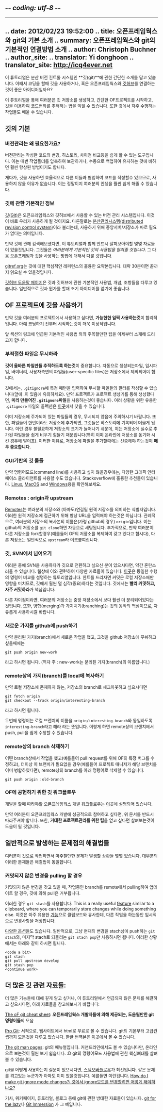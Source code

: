 ## -*- coding: utf-8 -*-
---
.. date: 2012/02/23 19:52:00
.. title: 오픈프레임웍스와 git의 기본 소개 
.. summary: 오픈프레임웍스와 git의 기본적인 연결방법 소개 
.. author: Christoph Buchner
.. author_site:
.. translator: Yi donghoon
.. translator_site: http://icq4ever.net
---

이 튜토리얼은 분산 버전 컨트롤 시스템인 **깃(git)**에 관한 간단한 소개를 담고 있습니다. 어째서 코딩을 할때 깃을 사용하거나, 혹은 오픈프레임웍스와 [깃허브](www.github.com)를 연결하는것이 좋은 아이디어일까요? 

이 튜토리얼을 통해 여러분은 깃 저장소를 생성하고, 간단한 OF프로젝트를 시작하고, 깃을 이용하여 코드변화를 추적하는 법을 익힐 수 있습니다. 또한 깃에서 자주 수행하는 작업들도 배울 수 있습니다. 

## 깃의 기본

### 버전관리는 왜 필요한가요? 

버전관리는 작성한 코드의 변경, 히스토리, 차이점 비교등을 쉽게 할 수 있는 도구입니다.
이는 매번 작업폴더를 압축하여 보관하거나, 수동으로 백업하여 유지하는 것에 비하면 훨씬 향상된 방법이기도 합니다.

게다가, 깃을 사용하면 효율적으로 다른 이들과 협업하여 코드를 작성할수 있으므로, 사용하지 않을 이유가 없습니다. 이는 정말이지 여러분의 인생을 훨씬 쉽게 해줄 수 있습니다.

### 깃에 관한 기본적인 정보

[깃(Git)](http://en.wikipedia.org/wiki/Git_%28software%29)은 오픈프레임웍스와 깃허브에서 사용할 수 있는 버전 관리 시스템입니다. 이것이 바로 우리가 사용하게 될 것이지요.
다른말로는 [분산관리시스템(distributed revision control system)](http://en.wikipedia.org/wiki/Distributed_revision_control)이라 불리는데, 사용하기 위해 중앙서버/저장소가 따로 필요가 없다는 의미입니다.

만약 깃에 관해 검색해보셨다면, 이 튜토리얼과 함께 반드시 살펴보아야할 몇몇 자료들이 있을것입니다. 그것들은 *여러분에게 기본적인 깃의 사용법을 알려줄 것입니다*. 그 다음 오픈프레임과 깃을 사용하는 방법에 대해서 다룰 것입니다.

[gitref.org](http://gitref.org/)는 깃에 대한 핵심적인 레퍼런스의 훌륭한 요약본입니다. 대략 30분이면 끝까지 읽으실 수 있을것입니다.

[깃허브 도움말 페이지](http://help.github.com/)은 깃과 깃허브에 관한 기본적인 사용법, 개념, 조항들을 다루고 있습니다. 일반적으로 깃과 뭔가를 할때 초기 아이디어를 얻기에 좋습니다. 

## OF 프로젝트에 깃을 사용하기

만약 깃을 여러분의 프로젝트에서 사용하고 싶다면, **가능한한 일찍 사용하는것**이 합리적입니다. 아예 코딩하기 전부터 시작하는것이 더욱 이상적입니다.

앞 섹션의 링크에 언급된 기본적인 사용법 외의 주목할만한 팁을 이제부터 소개해 드리고자 합니다.

### 부적절한 파일은 무시하라 

**깃이 올바른 파일만들 추적하도록 하는것**이 중요합니다.
자동으로 생성되는파일, 임시파일, 바이너리, 사용자측면의 파일들(user-specific files)은 저장소에서 제외되어야 합니다.

깃에서는, `.gitignore`에 특정 패턴을 입력하여 무시할 파일들의 필터를 작성할 수 있습니다(앞에 .이 있음에 유의하세요).
만약 프로젝트가 프로젝트 생성기를 통해 생성했다면, **미리 만들어진 `.gitignore`파일**을 사용하는것이 좋습니다.
여러 상황을 위한 유용한 `.gitignore` 파일의 콜렉션은 [이곳](https://github.com/github/gitignore)에서 찾을 수 있습니다.

이미 저장소에 주가되어 있는 파일들의 경우, 무시되지 않음에 주의하시기 바랍니다.
또한, 파일들이 한번이라도 저장소에 추가되면, 그것들은 히스토리에 기록되어 머물게 됩니다. 이런 경우 불필요하게 저장소의 크기가 늘어나기 쉬운데, 이는 저장소에 실수로 추가된 파일들을 쉽게 비우기 힘들기 때문입니다(특히 이미 온라인에 저장소를 동기화 시킨 경우에 말이죠). 
이러한 이유로, 저장소에 파일을 추가할때에는 신중해야 하는것이 **매우 중요합니다**.


### GUI기반의 깃 툴들

만약 명령어모드(command line)를 사용하고 싶지 않을경우에는, 다양한 그래픽 인터페이스 클라이언트를 사용할 수도 있습니다. Stackoverflow에 훌륭한 추천들이 있습니다. [Linux](http://stackoverflow.com/q/2141611/599884), [MacOS](http://stackoverflow.com/questions/455698/best-visual-client-for-git-on-mac-os-x) and [Windows](http://stackoverflow.com/questions/157476/what-guis-exist-for-git-on-windows)용을 확인해보세요.

### Remotes : origin과 upstream

[Remotes](http://gitref.org/remotes/)는 여러분의 저장소와 (아마도)연결될 원격 저장소를 의미하는 식별자입니다.
이러한 원격 저장소에 접근하기 위해 항상 URL을 입력해야 하는것은 아닙니다.
관례적으로, 여러분의 저장소의 복사본의 이름은(가령 github의 경우) `origin`입니다. 이는 github의 저장소를 `git clone`하면 자동으로 세팅됩니다.
추가적으로, 만약 여러분이 다른 저장소를 fork할경우(예를들어 OF의 저장소를 복제하여 갖고 있다고 합시다), 다른 저장소는 일반적으로 `upstream`라 이름붙여집니다.

### 깃, SVN에서 넘어오기

여러분 중에 SVN을 사용하다가 깃으로 전환하고 싶으신 분이 있으시다면, 약간 혼란스러울 수 있습니다. 웹상에 이와 관련하여 다양한 자료들이 있습니다. [이곳](http://git.or.cz/course/svn.html)은 동일한 수행의 명령어 비교를 설명하는 튜토리얼입니다. 
힌트를 드리자면 커밋은 로컬 저장소에만 영향을 미치므로, 깃에서 훨씬 덜 심각(중요)하다는 것입니다.  깃에서는 **빨리 커밋하고, 자주 커밋하라**가 핵심입니다.

다른 차이점이라면, 여러분의 저장소는 중앙 저장소에서 보다 훨씬 더 분리되어있다는 것입니다.
또한, 병합(merging)과 가지치기(branching)는 깃의 동작의 핵심이므로, 자유롭게 사용하시길 바랍니다.

### 새로운 가지를 github에 push하기

만약 분리된 가지(branch)에서 새로운 작업을 했고, 그것을 github 저장소에 푸쉬하고 싶을때에는

	git push origin new-work

라고 하시면 됩니다. (역자 주 : new-work는 분리된 가지(branch)의 이름입니다.)


### remote상의 가지(branch)를 local에 복사하기 

만약 로컬 저장소에 존재하지 않는, 저장소의 branch로 체크아웃하고 싶으시다면

	git fetch origin
	git checkout --track origin/interesting-branch

라고 하시면 됩니다.

두번째 명령어는 로컬 브랜치의 이름을 `origin/interesting-branch`와 동일하도록 `interesting-branch`라고 해라 라는 뜻입니다. 이렇게 하면 remote상의 브랜치에서 push, pull을 쉽게 수행할 수 있습니다.

### remote상의 branch 삭제하기 

어떤 branch상에서 작업을 했고(예를들어 pull request를 위해 OF의 특정 버그를 수정하고), 더이상 이 브랜치가 필요없을 경우(예를들어 프로젝트 매니저가 해당 브랜치를 이미 병합하였다면), remote상의 branch를 아래 명령어로 삭제할 수 있습니다.
	
	git push origin :old-branch

### OF에 공헌하기 위한 깃 워크플로우

개발을 할때 따라야할 오픈프레임웍스 개발 워크플로우는 [이곳](https://github.com/openframeworks/openFrameworks/wiki/openFrameworks-git-workflow)에 설명되어 있습니다.

만약 여러분이 오픈프레임웍스 개발에 성공적으로 참여하고 싶다면, 위 문서를 반드시 따라주셔야 합니다.
또한, **거대한 프로젝트관리를 위한 팁**을 얻고 싶다면 살펴보는것이 도움이 될 것입니다.

## 일반적으로 발생하는 문제점의 해결법들

여러분이 깃으로 작업하면서 마주칠만한 문제가 발생할 상황들 몇몇 있습니다. 
대부분의 이러한 문제들은 해결법이 동일합니다.

### 커밋되지 않은 변경을 pulling 할 경우

커밋되지 않은 변경을 갖고 있을 때, 작업중인 branch를 remote에서 pulling하여 업데이트 할 경우, 깃에 의해 pull은 거부됩니다.

이러한 경우 `git stash`를 사용합니다.
This is a really useful [feature](http://gitready.com/beginner/2009/01/10/stashing-your-changes.html) similar to a clipboard, where you can temporarily store changes while doing something else.
이것은 아주 유용한 [기능](http://gitready.com/beginner/2009/01/10/stashing-your-changes.html)으로 클립보드와 유사한데, 다른 작업을 하는동안 임시적으로 변경사항을 저장합니다.

[다양한 옵션들](http://linux.die.net/man/1/git-stash)도 있습니다.
일반적으로, 그냥 현재의 변경을 stach상에 push하는 `git stach`와, 마지막 stach로 되돌리는 `git stach pop`만 사용하시면 됩니다.
이러한 상황에서는 아래와 같이 하시면 됩니다.


	<code a bit>
	git stash
	git pull upstream develop
	git stash pop
	<continue work>

## 더 많은 깃 관련 자료들:

더 많은 기능들에 대해 깊게 알고 싶거나, 이 튜토리얼에서 언급되지 않은 문제를 해결하고 싶으시다면, 아래 자료들을 참고해보시기 바랍니다:

[The oF git cheat sheet](http://piratepad.net/ofgitcheatsheet): **오픈프레임웍스 개발자들에 의해 제공되는, 도움될만한 git 명령어들**의 모음

[Pro Git](http://progit.org/): 서적으로, 웹사이트에서 html로 무료로 볼 수 있습니다. git의 기본부터 고급컨셉까지 모든것을 다루고 있습니다. 한글 번역본은 [이곳](https://dogfeet.github.io/articles/2012/progit.html)에서 볼 수 있습니다.

[The git man pages](http://www.kernel.org/pub/software/scm/git/docs/): git의 매뉴얼입니다. 커맨드라인에서도 볼 수 있습니다만, 온라인으로 보는것이 훨씬 보기 쉽습니다. :D git의 명령어모드 사용법에 관한 핵심뼈대를 살펴볼 수 있습니다.

git을 어떻게 사용하는지 질문이 있으시다면, [스택오버플로우](http://www.stackoverflow.com)가 최선입니다. 같은 문제를 겪고있는 누군가가 아마도 이미 있을것입니다. 예를들면 이런겁니다. [How do I make git ignore mode changes?: 깃에서 ignore모드를 변경할려면 어떻게 해야하나요?](http://stackoverflow.com/search?q=How+do+I+make+git+ignore+mode+changes)

기사, 위키페이지, 튜토리얼, 블로그 등에 git에 관한 방대한 자료들이 있습니다. [git for the lazy](http://spheredev.org/wiki/Git_for_the_lazy)나  [Git Immersion](http://library.edgecase.com/git_immersion/index.html) 가 그 예입니다.